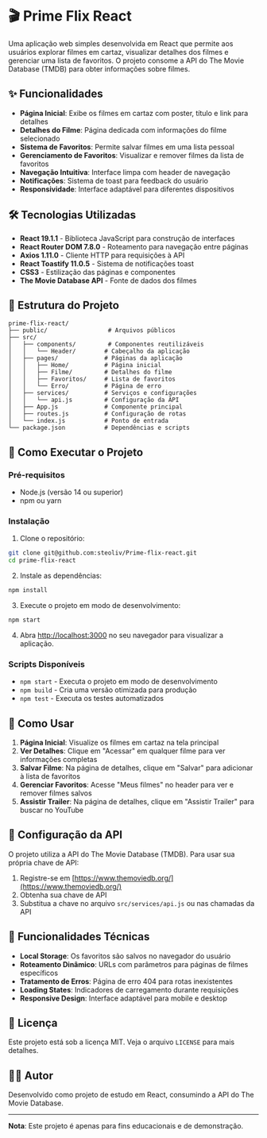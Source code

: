 # 🎬 Prime Flix React

Uma aplicação web simples desenvolvida em React que permite aos usuários explorar filmes em cartaz, visualizar detalhes dos filmes e gerenciar uma lista de favoritos. O projeto consome a API do The Movie Database (TMDB) para obter informações sobre filmes.


## ✨ Funcionalidades

- **Página Inicial**: Exibe os filmes em cartaz com poster, título e link para detalhes
- **Detalhes do Filme**: Página dedicada com informações do filme selecionado
- **Sistema de Favoritos**: Permite salvar filmes em uma lista pessoal
- **Gerenciamento de Favoritos**: Visualizar e remover filmes da lista de favoritos
- **Navegação Intuitiva**: Interface limpa com header de navegação
- **Notificações**: Sistema de toast para feedback do usuário
- **Responsividade**: Interface adaptável para diferentes dispositivos

## 🛠️ Tecnologias Utilizadas

- **React 19.1.1** - Biblioteca JavaScript para construção de interfaces
- **React Router DOM 7.8.0** - Roteamento para navegação entre páginas
- **Axios 1.11.0** - Cliente HTTP para requisições à API
- **React Toastify 11.0.5** - Sistema de notificações toast
- **CSS3** - Estilização das páginas e componentes
- **The Movie Database API** - Fonte de dados dos filmes

## 📁 Estrutura do Projeto

```
prime-flix-react/
├── public/                 # Arquivos públicos
├── src/
│   ├── components/         # Componentes reutilizáveis
│   │   └── Header/        # Cabeçalho da aplicação
│   ├── pages/             # Páginas da aplicação
│   │   ├── Home/          # Página inicial
│   │   ├── Filme/         # Detalhes do filme
│   │   ├── Favoritos/     # Lista de favoritos
│   │   └── Erro/          # Página de erro
│   ├── services/          # Serviços e configurações
│   │   └── api.js         # Configuração da API
│   ├── App.js             # Componente principal
│   ├── routes.js          # Configuração de rotas
│   └── index.js           # Ponto de entrada
└── package.json           # Dependências e scripts
```

## 🚀 Como Executar o Projeto

### Pré-requisitos

- Node.js (versão 14 ou superior)
- npm ou yarn

### Instalação

1. Clone o repositório:
```bash
git clone git@github.com:steoliv/Prime-flix-react.git
cd prime-flix-react
```

2. Instale as dependências:
```bash
npm install
```

3. Execute o projeto em modo de desenvolvimento:
```bash
npm start
```

4. Abra [http://localhost:3000](http://localhost:3000) no seu navegador para visualizar a aplicação.

### Scripts Disponíveis

- `npm start` - Executa o projeto em modo de desenvolvimento
- `npm build` - Cria uma versão otimizada para produção
- `npm test` - Executa os testes automatizados


## 📱 Como Usar

1. **Página Inicial**: Visualize os filmes em cartaz na tela principal
2. **Ver Detalhes**: Clique em "Acessar" em qualquer filme para ver informações completas
3. **Salvar Filme**: Na página de detalhes, clique em "Salvar" para adicionar à lista de favoritos
4. **Gerenciar Favoritos**: Acesse "Meus filmes" no header para ver e remover filmes salvos
5. **Assistir Trailer**: Na página de detalhes, clique em "Assistir Trailer" para buscar no YouTube

## 🔧 Configuração da API

O projeto utiliza a API do The Movie Database (TMDB). Para usar sua própria chave de API:

1. Registre-se em [https://www.themoviedb.org/](https://www.themoviedb.org/)
2. Obtenha sua chave de API
3. Substitua a chave no arquivo `src/services/api.js` ou nas chamadas da API

## 📝 Funcionalidades Técnicas

- **Local Storage**: Os favoritos são salvos no navegador do usuário
- **Roteamento Dinâmico**: URLs com parâmetros para páginas de filmes específicos
- **Tratamento de Erros**: Página de erro 404 para rotas inexistentes
- **Loading States**: Indicadores de carregamento durante requisições
- **Responsive Design**: Interface adaptável para mobile e desktop


## 📄 Licença

Este projeto está sob a licença MIT. Veja o arquivo `LICENSE` para mais detalhes.

## 👨‍💻 Autor

Desenvolvido como projeto de estudo em React, consumindo a API do The Movie Database.

---

**Nota**: Este projeto é apenas para fins educacionais e de demonstração.
